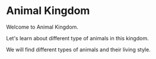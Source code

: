 # Animal Kingdom
Welcome to Animal Kingdom.

Let's learn about different type of animals in this kingdom.

We will find different types of animals and their living style.

